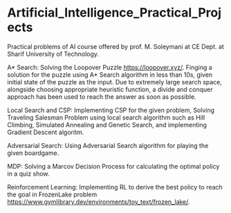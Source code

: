 # Artificial_Intelligence_Practical_Projects
Practical problems of AI course offered by prof. M. Soleymani at CE Dept. at Sharif University of Technology.

A* Search: Solving the Loopover Puzzle https://loopover.xyz/. Finging a solution for the puzzle using A* Search algorithm in less than 10s, given initial state of the puzzle as the input. Due to extremely large search space, alongside choosing appropriate heuristic function, a divide and conquer approach has been used to reach the answer as soon as possible.

Local Search and CSP: Implementing CSP for the given problem, Solving Traveling Salesman Problem using local search algorithm such as Hill Climbing, Simulated Annealing and Genetic Search, and implementing Gradient Descent algoritm.

Adversarial Search: Using Adversarial Search algorithm for playing the given boardgame.

MDP: Solving a Marcov Decision Process for calculating the optimal policy in a quiz show.

Reinforcement Learning: Implementing RL to derive the best policy to reach the goal in FrozenLake problem https://www.gymlibrary.dev/environments/toy_text/frozen_lake/.

